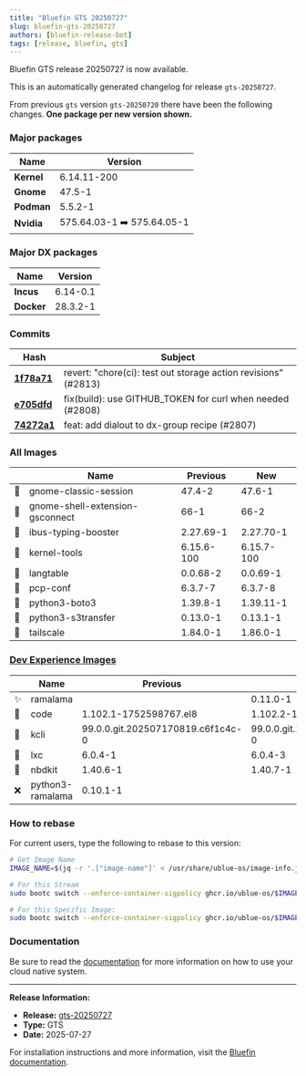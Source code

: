 ```yaml
---
title: "Bluefin GTS 20250727"
slug: bluefin-gts-20250727
authors: [bluefin-release-bot]
tags: [release, bluefin, gts]
---
```


Bluefin GTS release 20250727 is now available.

<!--truncate-->

This is an automatically generated changelog for release `gts-20250727`.

From previous `gts` version `gts-20250720` there have been the following changes. **One package per new version shown.**

### Major packages

| Name       | Version                    |
| ---------- | -------------------------- |
| **Kernel** | 6.14.11-200                |
| **Gnome**  | 47.5-1                     |
| **Podman** | 5.5.2-1                    |
| **Nvidia** | 575.64.03-1 ➡️ 575.64.05-1 |

### Major DX packages

| Name       | Version  |
| ---------- | -------- |
| **Incus**  | 6.14-0.1 |
| **Docker** | 28.3.2-1 |

### Commits

| Hash                                                                                               | Subject                                                        |
| -------------------------------------------------------------------------------------------------- | -------------------------------------------------------------- |
| **[1f78a71](https://github.com/ublue-os/bluefin/commit/1f78a71e0e880430a8ee704098caace2e67727df)** | revert: "chore(ci): test out storage action revisions" (#2813) |
| **[e705dfd](https://github.com/ublue-os/bluefin/commit/e705dfd59f53cc6694c15a65e92e34fcb44a180e)** | fix(build): use GITHUB_TOKEN for curl when needed (#2808)      |
| **[74272a1](https://github.com/ublue-os/bluefin/commit/74272a14cc07b5fb1b56b563e24abe14c0ddda72)** | feat: add dialout to dx-group recipe (#2807)                   |

### All Images

|     | Name                            | Previous   | New        |
| --- | ------------------------------- | ---------- | ---------- |
| 🔄  | gnome-classic-session           | 47.4-2     | 47.6-1     |
| 🔄  | gnome-shell-extension-gsconnect | 66-1       | 66-2       |
| 🔄  | ibus-typing-booster             | 2.27.69-1  | 2.27.70-1  |
| 🔄  | kernel-tools                    | 6.15.6-100 | 6.15.7-100 |
| 🔄  | langtable                       | 0.0.68-2   | 0.0.69-1   |
| 🔄  | pcp-conf                        | 6.3.7-7    | 6.3.7-8    |
| 🔄  | python3-boto3                   | 1.39.8-1   | 1.39.11-1  |
| 🔄  | python3-s3transfer              | 0.13.0-1   | 0.13.1-1   |
| 🔄  | tailscale                       | 1.84.0-1   | 1.86.0-1   |

### [Dev Experience Images](https://docs.projectbluefin.io/bluefin-dx)

|     | Name             | Previous                          | New                               |
| --- | ---------------- | --------------------------------- | --------------------------------- |
| ✨  | ramalama         |                                   | 0.11.0-1                          |
| 🔄  | code             | 1.102.1-1752598767.el8            | 1.102.2-1753187859.el8            |
| 🔄  | kcli             | 99.0.0.git.202507170819.c6f1c4c-0 | 99.0.0.git.202507232001.b28a395-0 |
| 🔄  | lxc              | 6.0.4-1                           | 6.0.4-3                           |
| 🔄  | nbdkit           | 1.40.6-1                          | 1.40.7-1                          |
| ❌  | python3-ramalama | 0.10.1-1                          |                                   |

### How to rebase

For current users, type the following to rebase to this version:

```bash
# Get Image Name
IMAGE_NAME=$(jq -r '.["image-name"]' < /usr/share/ublue-os/image-info.json)

# For this Stream
sudo bootc switch --enforce-container-sigpolicy ghcr.io/ublue-os/$IMAGE_NAME:gts

# For this Specific Image:
sudo bootc switch --enforce-container-sigpolicy ghcr.io/ublue-os/$IMAGE_NAME:gts-20250727
```

### Documentation

Be sure to read the [documentation](https://docs.projectbluefin.io/) for more information
on how to use your cloud native system.

---

**Release Information:**

- **Release:** [gts-20250727](https://github.com/ublue-os/bluefin/releases/tag/gts-20250727)
- **Type:** GTS
- **Date:** 2025-07-27

For installation instructions and more information, visit the [Bluefin documentation](https://docs.projectbluefin.io/).

